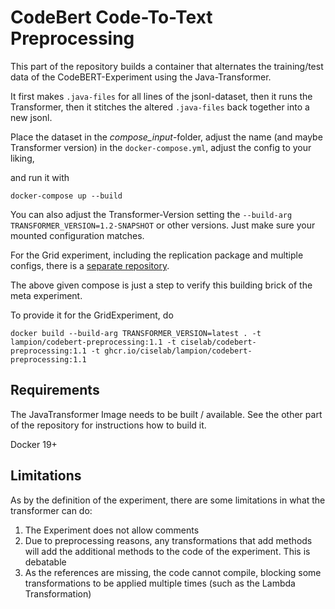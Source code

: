# CodeBert Code-To-Text Preprocessing 

This part of the repository builds a container that alternates the training/test data of the CodeBERT-Experiment using the Java-Transformer. 

It first makes `.java-files` for all lines of the jsonl-dataset, 
then it runs the Transformer, 
then it stitches the altered `.java-files` back together into a new jsonl.

Place the dataset in the *compose_input*-folder, 
adjust the name (and maybe Transformer version) in the `docker-compose.yml`, 
adjust the config to your liking, 

and run it with 

```
docker-compose up --build
```

You can also adjust the Transformer-Version setting the `--build-arg TRANSFORMER_VERSION=1.2-SNAPSHOT` or other versions. Just make sure your mounted configuration matches. 

For the Grid experiment, including the replication package and multiple configs, there is a [separate repository](../GridExperiment). 

The above given compose is just a step to verify this building brick of the meta experiment.    

To provide it for the GridExperiment, do 

```
docker build --build-arg TRANSFORMER_VERSION=latest . -t lampion/codebert-preprocessing:1.1 -t ciselab/codebert-preprocessing:1.1 -t ghcr.io/ciselab/lampion/codebert-preprocessing:1.1
```

## Requirements

The JavaTransformer Image needs to be built / available.
See the other part of the repository for instructions how to build it.

Docker 19+

## Limitations

As by the definition of the experiment, there are some limitations in what the transformer can do: 

1. The Experiment does not allow comments
2. Due to preprocessing reasons, any transformations that add methods will add the additional methods to the code of the experiment. This is debatable
3. As the references are missing, the code cannot compile, blocking some transformations to be applied multiple times (such as the Lambda Transformation)
